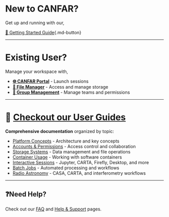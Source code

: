 # New to CANFAR?

Get up and running with our, 

[📖 Getting Started Guide](get-started.md){.md-button}

---

# Existing User?

Manage your workspace with,

- **[🌐 CANFAR Portal](https://www.canfar.net/science-portal/)** - Launch sessions
- **[📁 File Manager](https://www.canfar.net/storage/arc/list)** - Access and manage storage  
- **[👥 Group Management](https://www.cadc-ccda.hia-iha.nrc-cnrc.gc.ca/en/groups/)** - Manage teams and permissions

---

# 📖 [Checkout our User Guides](guides/index.md)

**Comprehensive documentation** organized by topic:

- [Platform Concepts](concepts.md) - Architecture and key concepts
- [Accounts & Permissions](accounts.md) - Access control and collaboration
- [Storage Systems](guides/storage/index.md) - Data management and file operations
- [Container Usage](containers.md) - Working with software containers
- [Interactive Sessions](guides/interactive-sessions/index.md) - Jupyter, CARTA, Firefly, Desktop, and more
- [Batch Jobs](batch-jobs.md) - Automated processing and workflows
- [Radio Astronomy](guides/radio-astronomy/index.md) - CASA, CARTA, and interferometry workflows

---

## ❓Need Help?

Check out our [FAQ](../faq.md) and [Help & Support](help.md) pages.